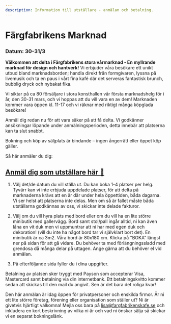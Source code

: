 ```yaml
---
description: Information till utställare - anmälan och betalning.
---
```


# Färgfabrikens Marknad

### Datum: 30-31/3

**Välkommen att delta i Färgfabrikens stora vårmarknad - En myllrande marknad för design och hantverk!** Vi erbjuder våra besökare ett unikt utbud bland marknadsborden; handla direkt från formgivaren, lyssna på livemusik och ta en paus i vårt fina kafé där det serveras fantastisk brunch, bubblig dryck och nybakat fika.

Vi siktar på ca 80 försäljare i stora konsthallen vår första marknadshelg för i år, den 30-31 mars, och vi hoppas att du vill vara en av dem! Marknaden kommer vara öppen kl. 11-17 och vi räknar med riktigt många köpglada besökare!

Anmäl dig redan nu för att vara säker på att få delta. Vi godkänner ansökningar löpande under anmälningsperioden, detta innebär att platserna kan ta slut snabbt.

Bokning och köp av säljplats är bindande – ingen ångerrätt eller öppet köp gäller.

Så här anmäler du dig:

## [Anmäl dig som utställare här 🙌](http://simplesignup.se/event/146105-faergfabrikens-marknad)

1. Välj det/de datum du vill ställa ut. Du kan boka 1-4 platser per helg. Tyvärr kan vi inte erbjuda uppdelade platser, för att delta på marknaderna krävs att en är där under hela öppettiden, båda dagarna. Vi ser helst att platserna inte delas. Men om så är fallet måste båda utställarna godkännas av oss, vi skickar inte delade fakturor.

2. Välj om du vill hyra plats med bord eller om du vill ha en lite större minibutik med gallervägg. Bord samt stol/pall ingår alltid, ni kan även låna en vit duk men vi uppmuntrar att ni har med egen duk och dekoration! (vill du inte ha något bord tar vi självklart bort det). En minibutik är ca 3m2. Våra bord är 80x180 cm. Klicka på "BOKA" längst ner på sidan för att gå vidare. Du behöver ta med förlängningssladd med grendosa då många delar på uttagen. Ange gärna att du behöver el vid anmälan.

3. På efterföljande sida fyller du i dina uppgifter.

Betalning av platsen sker tryggt med Payson som accepterar Visa, Mastercard samt betalning via din internetbank. Ett betalningskvitto kommer sedan att skickas till den mail du angivit. Sen är det bara det roliga kvar!

Den här anmälan är idag öppen för privatpersoner och enskilda firmor. Är ni ett lite större företag, förening eller organisation som ställer ut? Ni är givetvis hjärtligt välkomna!  Mejla oss bara på lisa@fargfabrikenskafe.se och inkludera en kort beskrivning av vilka ni är och vad ni önskar sälja så skickar vi en separat bokningslänk.
